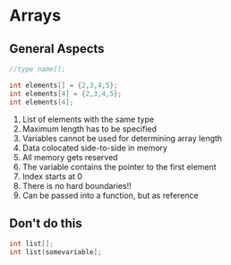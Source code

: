 # Arrays

## General Aspects

```c
//type name[];

int elements[] = {2,3,4,5};
int elements[4] = {2,3,4,5};
int elements[4];
```

1. List of elements with the same type
2. Maximum length has to be specified
4. Variables cannot be used for determining array length
5. Data colocated side-to-side in memory
6. All memory gets reserved
7. The variable contains the pointer to the first element
8. Index starts at 0
9. There is no hard boundaries!!
10. Can be passed into a function, but as reference

## Don't do this

```c
int list[];
int list[somevariable];
```